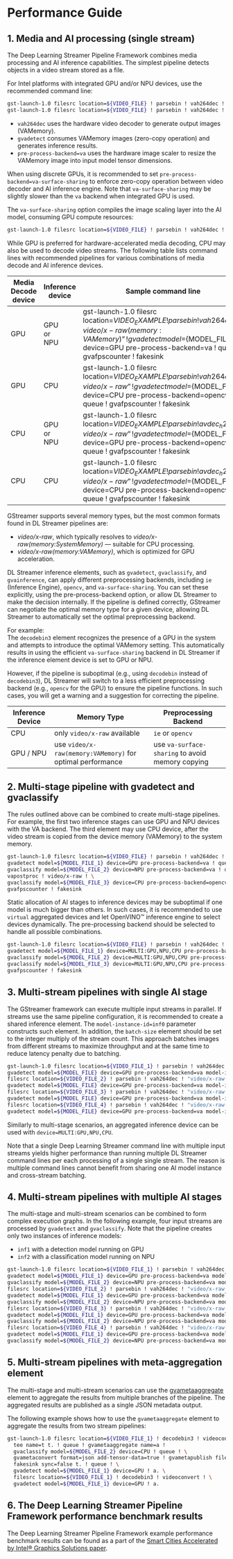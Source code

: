 # Performance Guide

## 1. Media and AI processing (single stream)

The Deep Learning Streamer Pipeline Framework combines media processing and AI inference
capabilities. The simplest pipeline detects objects in a video stream stored as a file.

For Intel platforms with integrated GPU and/or NPU devices, use the recommended command line:

```bash
gst-launch-1.0 filesrc location=${VIDEO_FILE} ! parsebin ! vah264dec ! "video/x-raw(memory:VAMemory)" ! gvadetect model=${MODEL_FILE} device=GPU pre-process-backend=va ! queue ! gvafpscounter ! fakesink
gst-launch-1.0 filesrc location=${VIDEO_FILE} ! parsebin ! vah264dec ! "video/x-raw(memory:VAMemory)" ! gvadetect model=${MODEL_FILE} device=NPU pre-process-backend=va ! queue ! gvafpscounter ! fakesink
```
- `vah264dec` uses the hardware video decoder to generate output images (VAMemory).
- `gvadetect` consumes VAMemory images (zero-copy operation) and generates
  inference results.
- `pre-process-backend=va` uses the hardware image scaler to resize the VAMemory image into
  input model tensor dimensions.

When using discrete GPUs, it is recommended to set `pre-process-backend=va-surface-sharing`
to enforce zero-copy operation between video decoder and AI inference engine. Note that 
`va-surface-sharing` may be slightly slower than the `va` backend when integrated GPU is used.

The `va-surface-sharing` option compiles the image scaling layer into the AI model, consuming
GPU compute resources:

```bash
gst-launch-1.0 filesrc location=${VIDEO_FILE} ! parsebin ! vah264dec ! "video/x-raw(memory:VAMemory)" ! gvadetect model=${MODEL_FILE} device=GPU pre-process-backend=va-surface-sharing ! queue ! gvafpscounter ! fakesink
```

While GPU is preferred for hardware-accelerated media decoding, CPU may also be used to decode
video streams. The following table lists command lines with recommended pipelines for various
combinations of media decode and AI inference devices.

| Media Decode device | Inference device             | Sample command line                  |
|---------------------|------------------------------|--------------------------------------|
| GPU                 | <br>GPU<br>or<br>NPU<br><br> | gst-launch-1.0 filesrc location=${VIDEO_EXAMPLE} ! parsebin ! vah264dec ! “video/x-raw(memory:VAMemory)” ! gvadetect model=${MODEL_FILE} device=GPU pre-process-backend=va ! queue ! gvafpscounter ! fakesink |
| GPU                 | CPU                          | gst-launch-1.0 filesrc location=${VIDEO_EXAMPLE} ! parsebin ! vah264dec ! “video/x-raw” ! gvadetect model=${MODEL_FILE} device=CPU pre-process-backend=opencv ! queue ! gvafpscounter ! fakesink              |
| CPU                 | <br>GPU<br>or<br>NPU<br><br> | gst-launch-1.0 filesrc location=${VIDEO_EXAMPLE} ! parsebin ! avdec_h264 ! “video/x-raw” ! gvadetect model=${MODEL_FILE} device=GPU pre-process-backend=opencv ! queue ! gvafpscounter ! fakesink             |
| CPU                 | CPU                          | gst-launch-1.0 filesrc location=${VIDEO_EXAMPLE} ! parsebin ! avdec_h264 ! “video/x-raw” ! gvadetect model=${MODEL_FILE} device=CPU pre-process-backend=opencv ! queue ! gvafpscounter ! fakesink             |


GStreamer supports several memory types, but the most common formats found in DL Streamer
pipelines are:
* *video/x-raw*, which typically resolves to *video/x-raw(memory:SystemMemory)* —
suitable for CPU processing.
* *video/x-raw(memory:VAMemory)*, which is optimized for GPU acceleration.

DL Streamer inference elements, such as `gvadetect`, `gvaclassify`, and `gvainference`,
can apply different preprocessing backends, including `ie` (Inference Engine), `opencv`, and
`va-surface-sharing`. You can set these explicitly, using the pre-process-backend option,
or allow DL Streamer to make the decision internally. If the pipeline is defined correctly,
GStreamer can negotiate the optimal memory type for a given device, allowing DL Streamer to
automatically set the optimal preprocessing backend.

For example:  
The `decodebin3` element recognizes the presence of a GPU in the system and attempts to
introduce the optimal VAMemory setting. This automatically results in using the efficient
`va-surface-sharing` backend in DL Streamer if the inference element device is set to GPU or
NPU.

However, if the pipeline is suboptimal (e.g., using `decodebin` instead of `decodebin3`),
DL Streamer will switch to a less efficient preprocessing backend (e.g., `opencv` for the GPU)
to ensure the pipeline functions. In such cases, you will get a warning and a suggestion for 
correcting the pipeline.

| Inference Device | Memory Type                   | Preprocessing Backend |
|------------------|-------------------------------|-----------------------|
| CPU              | only `video/x-raw` available  | `ie` or `opencv`      |
| GPU / NPU        | use `video/x-raw(memory:VAMemory)` for optimal performance | use `va-surface-sharing` to avoid memory copying |



## 2. Multi-stage pipeline with gvadetect and gvaclassify

The rules outlined above can be combined to create multi-stage
pipelines. For example, the first two inference stages can use GPU and
NPU devices with the VA backend. The third element may use CPU device, after
the video stream is copied from the device memory (VAMemory) to the system
memory.

```bash
gst-launch-1.0 filesrc location=${VIDEO_FILE} ! parsebin ! vah264dec ! "video/x-raw(memory:VAMemory)" ! \
gvadetect model=${MODEL_FILE_1} device=GPU pre-process-backend=va ! queue ! \
gvaclassify model=${MODEL_FILE_2} device=NPU pre-process-backend=va ! queue ! \
vapostproc ! video/x-raw ! \
gvaclassify model=${MODEL_FILE_3} device=CPU pre-process-backend=opencv ! queue ! \
gvafpscounter ! fakesink
```

Static allocation of AI stages to inference devices may be suboptimal if
one model is much bigger than others. In such cases, it is recommended to
use `virtual` aggregated devices and let OpenVINO™ inference
engine to select devices dynamically. The pre-processing backend should
be selected to handle all possible combinations.

```bash
gst-launch-1.0 filesrc location=${VIDEO_FILE} ! parsebin ! vah264dec ! "video/x-raw(memory:VAMemory)" ! \
gvadetect model=${MODEL_FILE_1} device=MULTI:GPU,NPU,CPU pre-process-backend=va ! queue ! \
gvaclassify model=${MODEL_FILE_2} device=MULTI:GPU,NPU,CPU pre-process-backend=va ! queue ! \
gvaclassify model=${MODEL_FILE_3} device=MULTI:GPU,NPU,CPU pre-process-backend=va ! queue ! \
gvafpscounter ! fakesink
```

## 3. Multi-stream pipelines with single AI stage

The GStreamer framework can execute multiple input streams in parallel.
If streams use the same pipeline configuration, it is recommended to
create a shared inference element. The `model-instance-id=inf0`
parameter constructs such element. In addition, the `batch-size`
element should be set to the integer multiply of the stream count. This
approach batches images from different streams to maximize throughput
and at the same time to reduce latency penalty due to batching.

```bash
gst-launch-1.0 filesrc location=${VIDEO_FILE_1} ! parsebin ! vah264dec ! "video/x-raw(memory:VAMemory)" ! \
gvadetect model=${MODEL_FILE} device=GPU pre-process-backend=va model-instance-id=inf0 batch-size=4 ! queue ! gvafpscounter ! fakesink \
filesrc location=${VIDEO_FILE_2} ! parsebin ! vah264dec ! "video/x-raw(memory:VAMemory)" ! \
gvadetect model=${MODEL_FILE} device=GPU pre-process-backend=va model-instance-id=inf0 batch-size=4 ! queue ! gvafpscounter ! fakesink \
filesrc location=${VIDEO_FILE_3} ! parsebin ! vah264dec ! "video/x-raw(memory:VAMemory)" ! \
gvadetect model=${MODEL_FILE} device=GPU pre-process-backend=va model-instance-id=inf0 batch-size=4 ! queue ! gvafpscounter ! fakesink \
filesrc location=${VIDEO_FILE_4} ! parsebin ! vah264dec ! "video/x-raw(memory:VAMemory)" ! \
gvadetect model=${MODEL_FILE} device=GPU pre-process-backend=va model-instance-id=inf0 batch-size=4 ! queue ! gvafpscounter ! fakesink
```

Similarly to multi-stage scenarios, an aggregated inference device
can be used with `device=MULTI:GPU,NPU,CPU`.

Note that a single Deep Learning Streamer command line with multiple input
streams yields higher performance than running multiple DL Streamer
command lines per each processing of a single single stream. The reason is
multiple command lines cannot benefit from sharing one AI model instance
and cross-stream batching.

## 4. Multi-stream pipelines with multiple AI stages

The multi-stage and multi-stream scenarios can be combined to form
complex execution graphs. In the following example, four input streams
are processed by `gvadetect` and `gvaclassify`. Note that the pipeline creates
only two instances of inference models:

- `inf1` with a detection model running on GPU
- `inf2` with a classification model running on NPU

```bash
gst-launch-1.0 filesrc location=${VIDEO_FILE_1} ! parsebin ! vah264dec ! "video/x-raw(memory:VAMemory)" ! \
gvadetect model=${MODEL_FILE_1} device=GPU pre-process-backend=va model-instance-id=inf1 batch-size=4 ! queue ! \
gvaclassify model=${MODEL_FILE_2} device=NPU pre-process-backend=va model-instance-id=inf2 batch-size=4 ! queue ! gvafpscounter ! fakesink \
filesrc location=${VIDEO_FILE_2} ! parsebin ! vah264dec ! "video/x-raw(memory:VAMemory)" ! \
gvadetect model=${MODEL_FILE_1} device=GPU pre-process-backend=va model-instance-id=inf1 batch-size=4 ! queue ! \
gvaclassify model=${MODEL_FILE_2} device=NPU pre-process-backend=va model-instance-id=inf2 batch-size=4 ! queue ! gvafpscounter ! fakesink \
filesrc location=${VIDEO_FILE_3} ! parsebin ! vah264dec ! "video/x-raw(memory:VAMemory)" ! \
gvadetect model=${MODEL_FILE_1} device=GPU pre-process-backend=va model-instance-id=inf1 batch-size=4 ! queue ! \
gvaclassify model=${MODEL_FILE_2} device=NPU pre-process-backend=va model-instance-id=inf2 batch-size=4 ! queue ! gvafpscounter ! fakesink \
filesrc location=${VIDEO_FILE_4} ! parsebin ! vah264dec ! "video/x-raw(memory:VAMemory)" ! \
gvadetect model=${MODEL_FILE_1} device=GPU pre-process-backend=va model-instance-id=inf1 batch-size=4 ! queue ! \
gvaclassify model=${MODEL_FILE_2} device=NPU pre-process-backend=va model-instance-id=inf2 batch-size=4 ! queue ! gvafpscounter ! fakesink
```

## 5. Multi-stream pipelines with meta-aggregation element

The multi-stage and multi-stream scenarios can use the 
[gvametaaggregate](../elements/gvametaaggregate.md) element to aggregate the results from
multiple branches of the pipeline. The aggregated results are published as a single JSON 
metadata output.

The following example shows how to use the `gvametaaggregate` element to
aggregate the results from two stream pipelines:

```bash
gst-launch-1.0 filesrc location=${VIDEO_FILE_1} ! decodebin3 ! videoconvert ! \
  tee name=t t. ! queue ! gvametaaggregate name=a !
  gvaclassify model=${MODEL_FILE_2} device=CPU ! queue ! \
  gvametaconvert format=json add-tensor-data=true ! gvametapublish file-path=./result.json method=file file-format=json-lines ! \
  fakesink sync=false t. ! queue ! \
  gvadetect model=${MODEL_FILE_1} device=GPU ! a. \
  filesrc location=${VIDEO_FILE_1} ! decodebin3 ! videoconvert ! \
  gvadetect model=${MODEL_FILE_1} device=GPU ! a.
```

## 6. The Deep Learning Streamer Pipeline Framework performance benchmark results

The Deep Learning Streamer Pipeline Framework example performance benchmark
results can be found as a part of the
[Smart Cities Accelerated by Intel® Graphics Solutions paper](https://www.intel.com/content/www/us/en/secure/content-details/826398/smart-cities-accelerated-by-intel-gpus-arc-gpu-addendum.html?wapkw=smart%20cities&DocID=826398).

